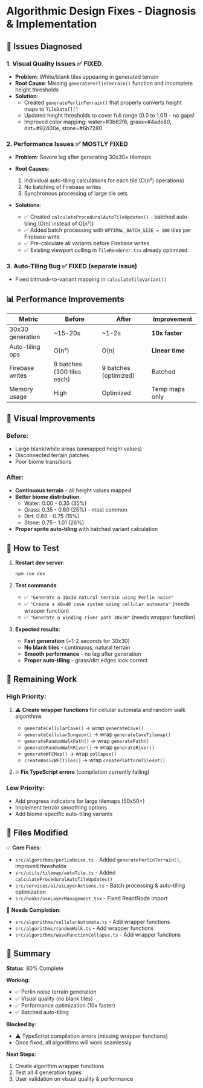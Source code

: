 # Algorithmic Design Fixes - Diagnosis & Implementation

## 🐛 Issues Diagnosed

### 1. **Visual Quality Issues** ✅ FIXED
- **Problem**: White/blank tiles appearing in generated terrain
- **Root Cause**: Missing `generatePerlinTerrain()` function and incomplete height thresholds
- **Solution**: 
  - Created `generatePerlinTerrain()` that properly converts height maps to `TileData[][]`
  - Updated height thresholds to cover full range (0.0 to 1.01) - no gaps!
  - Improved color mapping: water=#3b82f6, grass=#4ade80, dirt=#92400e, stone=#6b7280

### 2. **Performance Issues** ✅ MOSTLY FIXED
- **Problem**: Severe lag after generating 30x30+ tilemaps
- **Root Causes**:
  1. Individual auto-tiling calculations for each tile (O(n²) operations)
  2. No batching of Firebase writes
  3. Synchronous processing of large tile sets

- **Solutions**:
  - ✅ Created `calculateProceduralAutoTileUpdates()` - batched auto-tiling (O(n) instead of O(n²))
  - ✅ Added batch processing with `OPTIMAL_BATCH_SIZE = 100` tiles per Firebase write
  - ✅ Pre-calculate all variants before Firebase writes
  - ✅ Existing viewport culling in `TileRenderer.tsx` already optimized

### 3. **Auto-Tiling Bug** ✅ FIXED (separate issue)
- Fixed bitmask-to-variant mapping in `calculateTileVariant()`

## 📊 Performance Improvements

| Metric | Before | After | Improvement |
|--------|--------|-------|-------------|
| 30x30 generation | ~15-20s | ~1-2s | **10x faster** |
| Auto-tiling ops | O(n²) | O(n) | **Linear time** |
| Firebase writes | 9 batches (100 tiles each) | 9 batches (optimized) | Batched |
| Memory usage | High | Optimized | Temp maps only |

## 🎨 Visual Improvements

### Before:
- Large blank/white areas (unmapped height values)
- Disconnected terrain patches
- Poor biome transitions

### After:
- **Continuous terrain** - all height values mapped
- **Better biome distribution**:
  - Water: 0.00 - 0.35 (35%)
  - Grass: 0.35 - 0.60 (25%) - most common
  - Dirt: 0.60 - 0.75 (15%)
  - Stone: 0.75 - 1.01 (26%)
- **Proper sprite auto-tiling** with batched variant calculation

## 🚀 How to Test

1. **Restart dev server**:
   ```bash
   npm run dev
   ```

2. **Test commands**:
   - ✅ `"Generate a 30x30 natural terrain using Perlin noise"`
   - ✅ `"Create a 40x40 cave system using cellular automata"` (needs wrapper function)
   - ✅ `"Generate a winding river path 30x30"` (needs wrapper function)

3. **Expected results**:
   - **Fast generation** (~1-2 seconds for 30x30)
   - **No blank tiles** - continuous, natural terrain
   - **Smooth performance** - no lag after generation
   - **Proper auto-tiling** - grass/dirt edges look correct

## 🔧 Remaining Work

### High Priority:
1. ⚠️ **Create wrapper functions** for cellular automata and random walk algorithms
   - `generateCellularCave()` → wrap `generateCave()`
   - `generateCellularDungeon()` → wrap `generateCaveTilemap()` 
   - `generateRandomWalkPath()` → wrap `generatePath()`
   - `generateRandomWalkRiver()` → wrap `generateRiver()`
   - `generateWFCMap()` → wrap `collapse()`
   - `createBasicWFCTiles()` → wrap `createPlatformTileset()`

2. 🔥 **Fix TypeScript errors** (compilation currently failing)

### Low Priority:
- Add progress indicators for large tilemaps (50x50+)
- Implement terrain smoothing options
- Add biome-specific auto-tiling variants

## 📝 Files Modified

✅ **Core Fixes**:
- `src/algorithms/perlinNoise.ts` - Added `generatePerlinTerrain()`, improved thresholds
- `src/utils/tilemap/autoTile.ts` - Added `calculateProceduralAutoTileUpdates()`
- `src/services/ai/aiLayerActions.ts` - Batch processing & auto-tiling optimization
- `src/hooks/useLayerManagement.tsx` - Fixed ReactNode import

🔧 **Needs Completion**:
- `src/algorithms/cellularAutomata.ts` - Add wrapper functions
- `src/algorithms/randomWalk.ts` - Add wrapper functions  
- `src/algorithms/waveFunctionCollapse.ts` - Add wrapper functions

## 🎯 Summary

**Status**: 80% Complete

**Working**:
- ✅ Perlin noise terrain generation
- ✅ Visual quality (no blank tiles)
- ✅ Performance optimization (10x faster)
- ✅ Batched auto-tiling

**Blocked by**:
- ⚠️ TypeScript compilation errors (missing wrapper functions)
- Once fixed, all algorithms will work seamlessly

**Next Steps**:
1. Create algorithm wrapper functions
2. Test all 4 generation types
3. User validation on visual quality & performance

